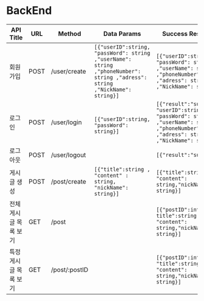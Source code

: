 # BackEnd


|API Title|URL|Method|Data Params|Success Response|Error Response|
|------|---|---|---|---|---|
|회원가입|POST|/user/create|```[{"userID":string, "passWord": string ,"userName": string ,"phoneNumber": string ,"adress": string ,"NickName": string}] ```|``` [{"userID":string, "passWord": string ,"userName": string ,"phoneNumber": string ,"adress": string ,"NickName": string}] ```|```[{"result":"fail"}] ```|
|로그인|POST|/user/login|``` [{"userID":string, "passWord": string}]```|```[{"result":"success", "userID":string, "passWord": string ,"userName": string ,"phoneNumber": string ,"adress": string ,"NickName": string}] ```|``` [{"result":"fail"}] ```|
|로그아웃|POST|/user/logout||```[{"result":"success"}] ```||
|게시글 생성|POST|/post/create|```[{"title":string , "content" : string, "nickName": string}] ```|``` [{"title":string, "content": string,"nickName": string}] ```|``` [{"result":"fail"}] ```|
|전체 게시글 목록 보기|GET|/post||``` [{"postID":int", title":string, "content": string,"nickName": string}] ```|```[{"result":"fail"}] ```|
|특정 게시글 목록 보기|GET|/post/:postID||```[{"postID":int, "title":string, "content": string,"nickName": string}] ```|```[{"result":"fail"}] ```|
